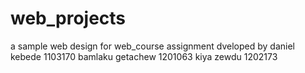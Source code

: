 # web_projects
a sample web design for web_course assignment dveloped by
    daniel kebede    1103170
    bamlaku getachew    1201063
    kiya zewdu      1202173
      
